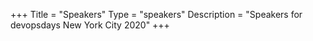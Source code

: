 +++
Title = "Speakers"
Type = "speakers"
Description = "Speakers for devopsdays New York City 2020"
+++
